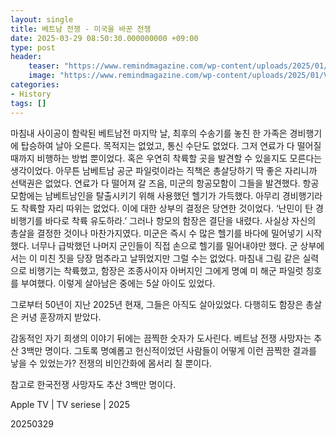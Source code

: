 ```yaml
---
layout: single
title: 베트남 전쟁 - 미국을 바꾼 전쟁
date: 2025-03-29 08:50:30.000000000 +09:00
type: post
header:
    teaser: "https://www.remindmagazine.com/wp-content/uploads/2025/01/Vietnam-War-Changed-America-1420x798.jpg"
    image: "https://www.remindmagazine.com/wp-content/uploads/2025/01/Vietnam-War-Changed-America-1420x798.jpg"
categories:
- History
tags: []
---
```


마침내 사이공이 함락된 베트남전 마지막 날, 최후의 수송기를 놓친 한 가족은 경비행기에 탑승하여 날아 오른다. 목적지는 없었고, 통신 수단도 없었다. 그저 연료가 다 떨어질 때까지 비행하는 방법 뿐이었다. 혹은 우연히 착륙할 곳을 발견할 수 있을지도 모른다는 생각이었다. 아무튼 남베트남 공군 파일럿이라는 직책은 총살당하기 딱 좋은 자리니까 선택권은 없었다. 연료가 다 떨어져 갈 즈음, 미군의 항공모함이 그들을 발견했다. 항공모함에는 남베트남인을 탈출시키기 위해 사용했던 헬기가 가득했다. 아무리 경비행기라도 착륙할 자리 따위는 없었다. 이에 대한 상부의 결정은 당연한 것이었다. ‘난민이 탄 경비행기를 바다로 착륙 유도하라.’ 그러나 항모의 함장은 결단을 내렸다. 사실상 자신의 총살을 결정한 것이나 마찬가지였다. 미군은 즉시 수 많은 헬기를 바다에 밀어넣기 시작했다. 너무나 급박했던 나머지 군인들이 직접 손으로 헬기를 밀어내야만 했다. 군 상부에서는 이 미친 짓을 당장 멈추라고 날뛰었지만 그럴 수는 없었다. 마침내 그림 같은 실력으로 비행기는 착륙했고, 함장은 조종사이자 아버지인 그에게 명예 미 해군 파일럿 칭호를 부여했다. 이렇게 살아남은 중에는 5살 아이도 있었다.

그로부터 50년이 지난 2025년 현재, 그들은 아직도 살아있었다. 다행히도 함장은 총살은 커녕 훈장까지 받았다. 

감동적인 자기 희생의 이야기 뒤에는 끔찍한 숫자가 도사린다. 베트남 전쟁 사망자는 추산 3백만 명이다. 그토록 명예롭고 헌신적이었던 사람들이 어떻게 이런 끔찍한 결과를 낳을 수 있었는가? 전쟁의 비인간화에 몸서리 칠 뿐이다.

참고로 한국전쟁 사망자도 추산 3백만 명이다.

Apple TV | TV seriese | 2025

20250329
